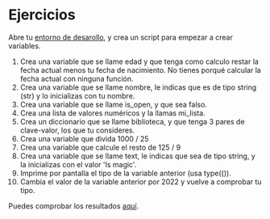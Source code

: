 # Ejercicios

Abre tu [entorno de desarollo](/01_Entorno_de_desarrollo/readme.md), y crea un script para empezar a crear variables.

1. Crea una variable que se llame edad y que tenga como calculo restar la fecha actual menos tu fecha de nacimiento. No tienes porqué calcular la fecha actual con ninguna función.
2. Crea una variable que se llame nombre, le indicas que es de tipo string (str) y lo inicializas con tu nombre.
3. Crea una variable que se llame is_open, y que sea falso.
4. Crea una lista de valores numéricos y la llamas mi_lista.
5. Crea un diccionario que se llame biblioteca, y que tenga 3 pares de clave-valor, los que tu consideres.
6. Crea una variable que divida 1000 / 25
7. Crea una variable que calcule el resto de 125 / 9
8. Crea una variable que se llame text, le indicas que sea de tipo string, y la inicializas con el valor 'Is magic'.
9. Imprime por pantalla el tipo de la variable anterior (usa type(()).
10. Cambia el valor de la variable anterior por 2022 y vuelve a comprobar tu tipo.

Puedes comprobar los resultados [aquí](/07_Variables/solucion_variables.py).
